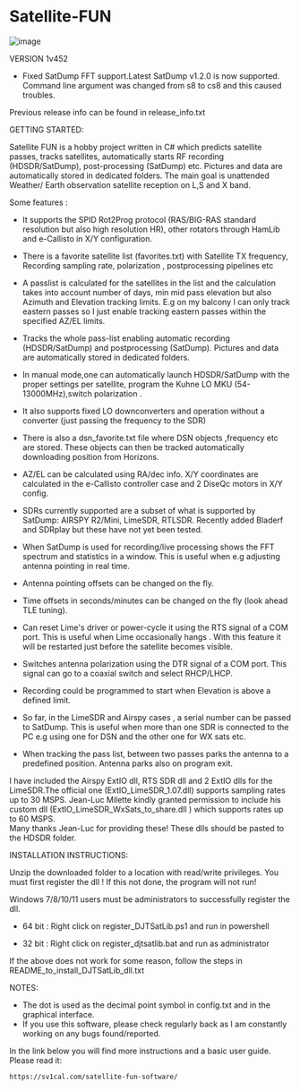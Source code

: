 # Satellite-FUN
![image](https://github.com/SV1CAL/Satellite-FUN/assets/3455238/5a1d983a-11a6-43a7-a2b1-4dcf5e4b01c1)

VERSION 1v452
- Fixed SatDump FFT support.Latest SatDump v1.2.0 is now supported. Command line argument was changed from s8 to cs8 and this caused troubles. 

Previous release info can be found in release_info.txt

GETTING STARTED:

Satellite FUN is a hobby project written in C# which predicts satellite passes, tracks satellites, automatically starts RF recording (HDSDR/SatDump), post-processing (SatDump) etc.
Pictures and data are automatically stored in dedicated folders.
The main goal is unattended Weather/ Earth observation satellite reception on L,S and X band.


Some features :

- It supports the SPID Rot2Prog protocol (RAS/BIG-RAS standard resolution but also high resolution HR), other rotators through HamLib and e-Callisto in X/Y configuration.

- There is a favorite satellite list (favorites.txt) with Satellite TX frequency,  Recording sampling rate, polarization , postprocessing pipelines etc

- A passlist is calculated for the satellites in the list and the calculation takes into account number of days, min mid pass elevation but also Azimuth and Elevation tracking limits. E.g on my balcony I can only track eastern passes so I just enable tracking eastern passes within the specified AZ/EL limits.

- Tracks the whole pass-list enabling automatic recording (HDSDR/SatDump) and postprocessing (SatDump). Pictures and data are automatically stored in dedicated folders.

- In manual mode,one can automatically launch HDSDR/SatDump with the proper settings per satellite, program the Kuhne LO MKU (54-13000MHz),switch polarization .

- It also supports fixed LO downconverters and operation without a converter (just passing the frequency to the SDR)

- There is also a dsn_favorite.txt file where DSN objects ,frequency etc are stored. These objects can then be tracked automatically downloading position from Horizons. 

- AZ/EL can be calculated using RA/dec info. X/Y coordinates are calculated in the e-Callisto controller case and 2 DiseQc motors in X/Y config.

- SDRs currently supported are a subset of what is supported by SatDump: AIRSPY R2/Mini, LimeSDR, RTLSDR. Recently added Bladerf and SDRplay but these have not yet been tested.

- When SatDump is used for recording/live processing shows the FFT spectrum and statistics in a window. This is useful when e.g adjusting antenna pointing in real time.
 
- Antenna pointing offsets can be changed on the fly.

- Time offsets in seconds/minutes can be changed on the fly (look ahead TLE tuning).

- Can reset Lime's driver or power-cycle it using the RTS signal of a COM port. This is useful when Lime occasionally hangs . With this feature it will be restarted just before the satellite becomes visible.

- Switches antenna polarization using the DTR signal of a COM port. This signal can go to a coaxial switch and select RHCP/LHCP.

- Recording could be programmed to start when Elevation is above a defined limit.

- So far, in the LimeSDR and Airspy cases , a serial number can be passed to SatDump. This is useful when more than one SDR is connected to the PC e.g using one for DSN and the other one for WX sats etc.

- When tracking the pass list, between two passes parks the antenna to a predefined position. Antenna parks also on program exit.

I have included the Airspy ExtIO dll, RTS SDR dll and 2 ExtIO dlls for the LimeSDR.The official one (ExtIO_LimeSDR_1.07.dll) supports sampling rates up to 30 MSPS.
Jean-Luc Milette kindly granted permission to include his custom dll (ExtIO_LimeSDR_WxSats_to_share.dll )  which supports rates up to 60 MSPS.  
Many thanks Jean-Luc for providing these! These dlls should be pasted to the HDSDR folder.

INSTALLATION INSTRUCTIONS:

Unzip the downloaded folder to a location with read/write privileges. You must first register the dll ! If this not done, the program will not run!

Windows 7/8/10/11 users must be administrators to successfully register the dll.

- 64 bit : Right click on register_DJTSatLib.ps1 and run in powershell

- 32 bit : Right click on register_djtsatlib.bat and run as administrator

If the above does not work for some reason, follow the steps in README_to_install_DJTSatLib_dll.txt

NOTES:
- The dot is used as the decimal point symbol in config.txt and in the graphical interface.
- If you use this software, please check regularly back as I am constantly working on any bugs found/reported.

In the link below you will find more instructions and a basic user guide. Please read it:

	https://sv1cal.com/satellite-fun-software/
